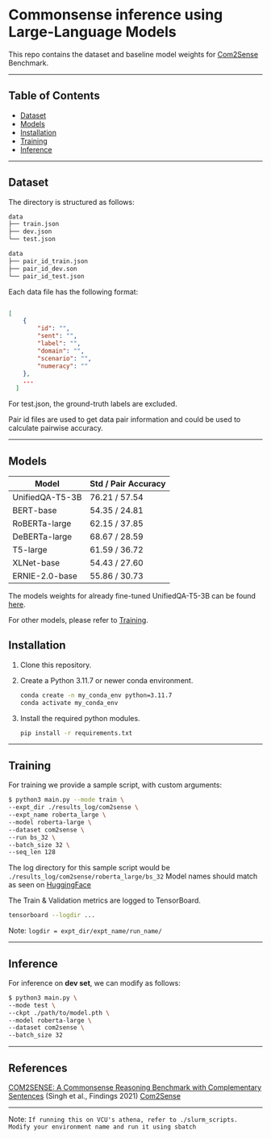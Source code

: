 

# Commonsense inference using Large-Language Models

This repo contains the dataset and baseline model weights for
[Com2Sense](https://arxiv.org/abs/2106.00969) Benchmark.

---

## Table of Contents

- [Dataset](#dataset)
- [Models](#models)
- [Installation](#installation)
- [Training](#training)
- [Inference](#inference)
  
---

## Dataset

The directory is structured as follows:

```bash
data
├── train.json
├── dev.json
└── test.json

data
├── pair_id_train.json
├── pair_id_dev.son
└── pair_id_test.json
```

Each data file has the following format:

```json

[   
    {
        "id": "",
        "sent": "",
        "label": "",
        "domain": "",
        "scenario": "",
        "numeracy": ""
    },
    ...
  ]

```

For test.json, the ground-truth labels are excluded.

Pair id files are used to get data pair information and could be used to calculate pairwise accuracy.

---

## Models

| Model             | Std / Pair Accuracy |
| ---------         | ------------------- |
| UnifiedQA-T5-3B      | 76.21 / 57.54       |
| BERT-base     | 54.35 / 24.81       |
| RoBERTa-large     | 62.15 / 37.85       |
| DeBERTa-large     | 68.67 / 28.59       |
| T5-large     | 61.59 / 36.72       |
| XLNet-base     | 54.43 / 27.60       |
| ERNIE-2.0-base     | 55.86 / 30.73       |

 

The models weights for already fine-tuned UnifiedQA-T5-3B can be found  [here](https://drive.google.com/file/d/1uQnxZAkSoDc8JEmESzTl0XVE8kHpm_10/view?usp=sharing).

For other models, please refer to [Training](#training).

## Installation

1. Clone this repository.
2. Create a Python 3.11.7 or newer conda environment.

    ```bash
    conda create -n my_conda_env python=3.11.7
    conda activate my_conda_env
    ```

3. Install the required python modules.

    ```bash
    pip install -r requirements.txt
    ```

---

## Training

For training we provide a sample script, with custom arguments:
  
```bash
$ python3 main.py --mode train \
--expt_dir ./results_log/com2sense \
--expt_name roberta_large \
--model roberta-large \
--dataset com2sense \
--run bs_32 \
--batch_size 32 \
--seq_len 128
```

The log directory for this sample script would be `./results_log/com2sense/roberta_large/bs_32`
Model names should match as seen on [HuggingFace](https://huggingface.co/)

The Train & Validation metrics are logged to TensorBoard.

```bash
tensorboard --logdir ...
```

Note: `logdir = expt_dir/expt_name/run_name/`

---

## Inference

For inference on **dev set**, we can modify as follows:
  
```bash
$ python3 main.py \
--mode test \
--ckpt ./path/to/model.pth \
--model roberta-large \
--dataset com2sense \
--batch_size 32
```

---

## References

[COM2SENSE: A Commonsense Reasoning Benchmark with Complementary Sentences](https://aclanthology.org/2021.findings-acl.78) (Singh et al., Findings 2021)
[Com2Sense](https://github.com/PlusLabNLP/Com2Sense)

---

Note: `If running this on VCU's athena, refer to ./slurm_scripts. Modify your environment name and run it using sbatch`
